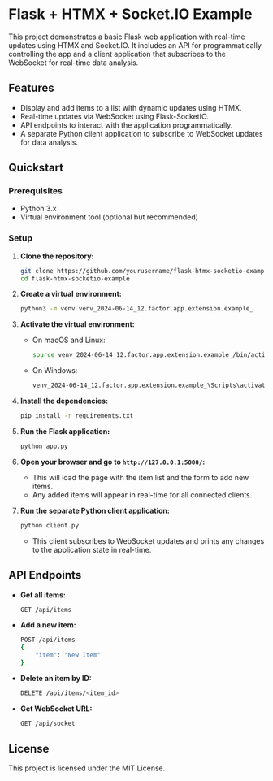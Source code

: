 # Flask + HTMX + Socket.IO Example

This project demonstrates a basic Flask web application with real-time updates using HTMX and Socket.IO. It includes an API for programmatically controlling the app and a client application that subscribes to the WebSocket for real-time data analysis.

## Features

- Display and add items to a list with dynamic updates using HTMX.
- Real-time updates via WebSocket using Flask-SocketIO.
- API endpoints to interact with the application programmatically.
- A separate Python client application to subscribe to WebSocket updates for data analysis.

## Quickstart

### Prerequisites

- Python 3.x
- Virtual environment tool (optional but recommended)

### Setup

1. **Clone the repository:**
    ```sh
    git clone https://github.com/yourusername/flask-htmx-socketio-example.git
    cd flask-htmx-socketio-example
    ```

2. **Create a virtual environment:**
    ```sh
    python3 -m venv venv_2024-06-14_12.factor.app.extension.example_
    ```

3. **Activate the virtual environment:**
    - On macOS and Linux:
      ```sh
      source venv_2024-06-14_12.factor.app.extension.example_/bin/activate
      ```
    - On Windows:
      ```sh
      venv_2024-06-14_12.factor.app.extension.example_\Scripts\activate
      ```

4. **Install the dependencies:**
    ```sh
    pip install -r requirements.txt
    ```

5. **Run the Flask application:**
    ```sh
    python app.py
    ```

6. **Open your browser and go to `http://127.0.0.1:5000/`:**
    - This will load the page with the item list and the form to add new items.
    - Any added items will appear in real-time for all connected clients.

7. **Run the separate Python client application:**
    ```sh
    python client.py
    ```
    - This client subscribes to WebSocket updates and prints any changes to the application state in real-time.

## API Endpoints

- **Get all items:**
    ```sh
    GET /api/items
    ```

- **Add a new item:**
    ```sh
    POST /api/items
    {
        "item": "New Item"
    }
    ```

- **Delete an item by ID:**
    ```sh
    DELETE /api/items/<item_id>
    ```

- **Get WebSocket URL:**
    ```sh
    GET /api/socket
    ```

## License

This project is licensed under the MIT License.
